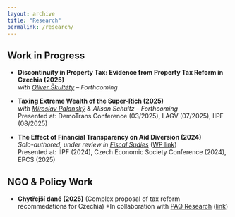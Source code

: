 ```yaml
---
layout: archive
title: "Research"
permalink: /research/
---
```


## Work in Progress
- **Discontinuity in Property Tax: Evidence from Property Tax Reform in Czechia (2025)**  
  *with [Oliver Škultéty](https://ies.fsv.cuni.cz/en/contacts/institute-members/89209997) – Forthcoming*

- **Taxing Extreme Wealth of the Super-Rich (2025)**  
  *with [Miroslav Palanský](https://miroslavpalansky.cz/) & Alison Schultz – Forthcoming*  
  Presented at: DemoTrans Conference (03/2025), LAGV (07/2025), IIPF (08/2025)  

- **The Effect of Financial Transparency on Aid Diversion (2024)**  
  *Solo-authored, under review in [Fiscal Sudies](https://onlinelibrary.wiley.com/journal/14755890)* ([WP link](https://ideas.repec.org/p/fau/wpaper/wp2024_29.html))  
  Presented at: IIPF (2024), Czech Economic Society Conference (2024), EPCS (2025)

## NGO & Policy Work
- **Chytřejší daně (2025)** (Complex proposal of tax reform recommedations for Czechia)
  *In collaboration with [PAQ Research](https://www.paqresearch.cz/) ([link](https://chytrejsidane.cz/))
